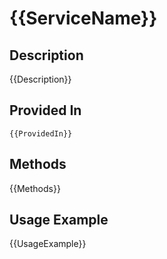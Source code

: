 # {{ServiceName}}

## Description
{{Description}}

## Provided In
`{{ProvidedIn}}`

## Methods
{{Methods}}

## Usage Example
{{UsageExample}}
